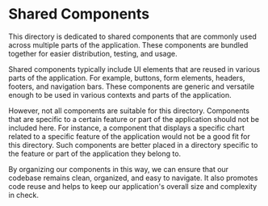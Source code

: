 # Shared Components

This directory is dedicated to shared components that are commonly used across multiple parts of the application. These components are bundled together for easier distribution, testing, and usage.

Shared components typically include UI elements that are reused in various parts of the application. For example, buttons, form elements, headers, footers, and navigation bars. These components are generic and versatile enough to be used in various contexts and parts of the application.

However, not all components are suitable for this directory. Components that are specific to a certain feature or part of the application should not be included here. For instance, a component that displays a specific chart related to a specific feature of the application would not be a good fit for this directory. Such components are better placed in a directory specific to the feature or part of the application they belong to.

By organizing our components in this way, we can ensure that our codebase remains clean, organized, and easy to navigate. It also promotes code reuse and helps to keep our application's overall size and complexity in check.
